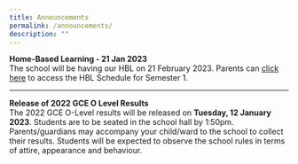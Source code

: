 ```yaml
---
title: Announcements
permalink: /announcements/
description: ""
---
```

**Home-Based Learning - 21 Jan 2023**  
The school will be having our HBL on 21 February 2023. Parents can [click here](https://jurongwestsec-moe-edu-sg-admin.cwp.sg/qql/slot/u198/Announcement/2023/HBL%20Schedule%20Sem%201%202023.pdf) to access the HBL Schedule for Semester 1.

----------------------------------------------------

**Release of 2022 GCE O Level Results**  
The 2022 GCE O-Level results will be released on **Tuesday, 12 January 2023**. Students are to be seated in the school hall by 1:50pm. Parents/guardians may accompany your child/ward to the school to collect their results. Students will be expected to observe the school rules in terms of attire, appearance and behaviour.